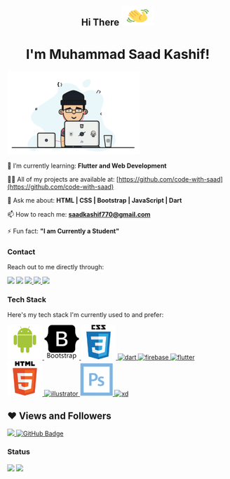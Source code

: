 <h2 align="center"> Hi There
    <img src="https://github.com/codewithowais/codewithowais/blob/master/wave.gif" 
         alt="Waving hand animated gif"
         height="45"
         width="75" />
  </h2><h1 align="center" style="font-size: 30px;"> I'm Muhammad Saad Kashif!
</h1>
<div>
 <img src="https://github.com/codewithowais/codewithowais/blob/master/coding.gif" width="60%"  loop=infinite></div>
 
 🌱 I’m currently learning: **Flutter and Web Development**

 👨‍💻 All of my projects are available at: [https://github.com/code-with-saad](https://github.com/code-with-saad)

 💬 Ask me about: **HTML | CSS | Bootstrap | JavaScript | Dart**

 📫 How to reach me: **saadkashif770@gmail.com**

 ⚡ Fun fact: **"I am Currently a Student"**


### Contact

Reach out to me directly through:

<a href="https://wa.me/923353132747/" target="_blank">
    <img src="https://img.shields.io/badge/WhatsApp-25D366?style=for-the-badge&logo=whatsapp&logoColor=white" /></a>

<a href="https://www.linkedin.com/in/muneeb-shahid-0b3998251/" target="_blank">
    <img src="https://img.shields.io/badge/LinkedIn-0077B5?style=for-the-badge&logo=linkedin&logoColor=white" /></a>

<a href="https://www.facebook.com/Itxsaad495/" target="_blank">
    <img src="https://img.shields.io/badge/Facebook-1877F2?style=for-the-badge&logo=facebook&logoColor=white" />
</a>
<a href="https://www.facebook.com/messages/t/Itxsaad495/" target="_blank">
    <img src="https://img.shields.io/badge/Messenger-00B2FF?style=for-the-badge&logo=messenger&logoColor=white" />
</a>
<a href="mailto:saadkashif770@gmail.com" target="_blank">
    <img src="https://img.shields.io/badge/Gmail-D14836?style=for-the-badge&logo=gmail&logoColor=white" />
</a>


### Tech Stack

Here's my tech stack I'm currently used to and prefer:

<div>
    
  <p align="left"> <a href="https://wa.me/923430276090/"  target="_blank" > <img
    src="https://raw.githubusercontent.com/devicons/devicon/master/icons/android/android-original-wordmark.svg"
    alt="android" width="80" height="80" /> </a> <a href="https://wa.me/923430276090/" target="_blank"
> <img
    src="https://raw.githubusercontent.com/devicons/devicon/master/icons/bootstrap/bootstrap-plain-wordmark.svg"
    alt="bootstrap" width="80" height="80" /> </a> <a  href="https://www.linkedin.com/in/muneeb-shahid-0b3998251/"  target="_blank"
> <img
    src="https://raw.githubusercontent.com/devicons/devicon/master/icons/css3/css3-original-wordmark.svg"
    alt="css3" width="80" height="80" /> </a> <a href="https://wa.me/923430276090/"  target="_blank" > <img
    src="https://www.vectorlogo.zone/logos/dartlang/dartlang-icon.svg" alt="dart" width="80" height="80" /> </a>
<a href="https://www.facebook.com/muneeb.shahid.98499/" target="_blank" > <img
    src="https://www.vectorlogo.zone/logos/firebase/firebase-icon.svg" alt="firebase" width="80" height="80" />
</a> <a href="https://www.facebook.com/muneeb.shahid.98499/" target="_blank" > <img
    src="https://www.vectorlogo.zone/logos/flutterio/flutterio-icon.svg" alt="flutter" width="80" height="80" />
</a> <a href="https://wa.me/923430276090/" target="_blank" > <img
    src="https://raw.githubusercontent.com/devicons/devicon/master/icons/html5/html5-original-wordmark.svg"
    alt="html5" width="80" height="80" /> </a>
    <a href="https://www.adobe.com/in/products/illustrator.html" target="_blank" rel="noreferrer"> <img src="https://www.vectorlogo.zone/logos/adobe_illustrator/adobe_illustrator-icon.svg" alt="illustrator" width="75" height="75"/> </a> 
    <a href="https://www.photoshop.com/en" target="_blank" rel="noreferrer"> <img src="https://raw.githubusercontent.com/devicons/devicon/master/icons/photoshop/photoshop-line.svg" alt="photoshop" width="75" height="75"/> </a><a href="https://www.adobe.com/products/xd.html" target="_blank" rel="noreferrer"> <img src="https://cdn.worldvectorlogo.com/logos/adobe-xd.svg" alt="xd" width="75" height="75"/> </a>
</p>
<div>

    
## ❤ Views and Followers
    
<a href="https://github.com/code-with-saad/github-profile-views-counter">
    <img src="https://komarev.com/ghpvc/?username=code-with-saad">
</a>
<a href="https://github.com/code-with-saad?tab=followers"><img src="https://img.shields.io/github/followers/code-with-saad?label=Followers&style=social" alt="GitHub Badge"></a> 
    
    
### Status

<img align="center" src="https://github-readme-stats.vercel.app/api?username=code-with-saad&theme=dark&count_private=true&show_icons=true" />
<img align="center" src="https://github-readme-stats.vercel.app/api/top-langs/?username=code-with-saad&layout=compact&theme=dark&langs_count=50" />
